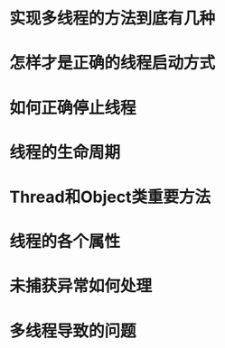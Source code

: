 # 实现多线程的方法到底有几种

# 怎样才是正确的线程启动方式

# 如何正确停止线程

# 线程的生命周期

# Thread和Object类重要方法

# 线程的各个属性

# 未捕获异常如何处理

# 多线程导致的问题